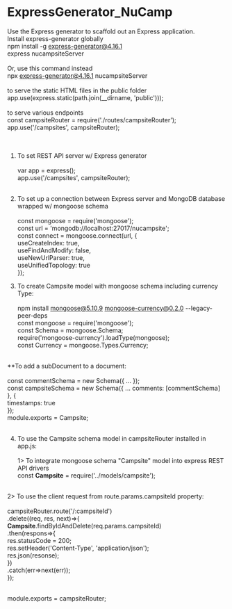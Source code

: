 # ExpressGenerator_NuCamp
Use the Express generator to scaffold out an Express application. <br />
Install express-generator globally <br />
npm install -g express-generator@4.16.1 <br />
express nucampsiteServer <br /> <br />
Or, use this command instead <br />
npx express-generator@4.16.1 nucampsiteServer <br /> <br />
 to serve the static HTML files in the public folder <br />
app.use(express.static(path.join(__dirname, 'public'))); <br /> <br />
 to serve various endpoints <br />
 const campsiteRouter = require('./routes/campsiteRouter'); <br />
 app.use('/campsites', campsiteRouter); <br /><br /><br />

1. To set REST API server w/ Express generator <br /><br />
var app = express(); <br /> 
app.use('/campsites', campsiteRouter); <br /><br />

2. To set up a connection between Express server and MongoDB database wrapped w/ mongoose schema <br /><br />
const mongoose = require('mongoose'); <br />
const url = 'mongodb://localhost:27017/nucampsite'; <br />
const connect = mongoose.connect(url, {  <br />
  useCreateIndex: true,  <br />
  useFindAndModify: false,  <br />
  useNewUrlParser: true,  <br />
  useUnifiedTopology: true  <br />
});  <br />

3. To create Campsite model with mongoose schema including currency Type: <br /> <br />
npm install mongoose@5.10.9 mongoose-currency@0.2.0 --legacy-peer-deps <br />
const mongoose = require('mongoose'); <br />
const Schema = mongoose.Schema; <br />
require('mongoose-currency').loadType(mongoose); <br />
const Currency = mongoose.Types.Currency; <br /><br />

  **To add a subDocument to a document: <br /><br />
  const commentSchema = new Schema({ ... }); <br />
  const campsiteSchema = new Schema({ ... comments: [commentSchema] <br />
  }, {   <br />
      timestamps: true <br />
  });  <br />
  module.exports =  Campsite; <br /> <br />

4. To use the Campsite schema model in campsiteRouter installed in app.js: <br /> <br />
1> To integrate mongoose schema "Campsite" model into express REST API drivers <br />
const **Campsite** = require('../models/campsite'); <br /> <br />

2> To use the client request from route.params.campsiteId property: <br /><br />
  campsiteRouter.route('/:campsiteId') <br />
  .delete((req, res, next)=>{ <br />
      **Campsite**.findByIdAndDelete(req.params.campsiteId) <br />
      .then(respons=>{ <br />
          res.statusCode = 200; <br />
          res.setHeader('Content-Type', 'application/json'); <br />
          res.json(resonse); <br />
      }) <br />
      .catch(err=>next(err)); <br />
  }); <br /> <br />
  
  module.exports = campsiteRouter; <br />
